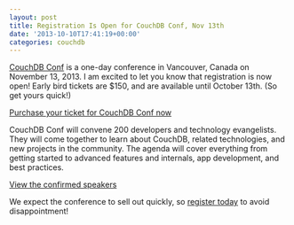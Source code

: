 ```yaml
---
layout: post
title: Registration Is Open for CouchDB Conf, Nov 13th
date: '2013-10-10T17:41:19+00:00'
categories: couchdb
---
```

<p><a href="http://conf.couchdb.org/">CouchDB Conf</a> is a one-day conference in Vancouver, Canada on November 13, 2013.  I am excited to let you know that registration is now open! Early bird tickets are $150, and are available until October 13th. (So get yours quick!)</p>

<p><a href="http://couchdbconf.eventbrite.com/">Purchase your ticket for CouchDB Conf now</a></p>

<p>CouchDB Conf will convene 200 developers and technology evangelists. They will come together to learn about CouchDB, related technologies, and new projects in the community. The agenda will cover everything from getting started to advanced features and internals, app development, and best practices.</p>

<p><a href="http://conf.couchdb.org/#speakers">View the confirmed speakers</a></p>

<p>We expect the conference to sell out quickly, so <a href="http://couchdbconf.eventbrite.com/">register today</a> to avoid disappointment!</p>

